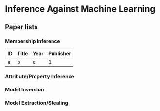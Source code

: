 # Inference Against Machine Learning

## Paper lists

### Membership Inference
| ID | Title | Year | Publisher |
|- | - | - | - | 
| a | b | c | 1 |

### Attribute/Property Inference

### Model Inversion

### Model Extraction/Stealing